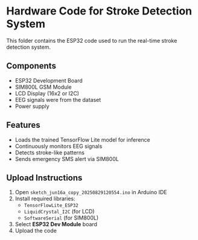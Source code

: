 # Hardware Code for Stroke Detection System

This folder contains the ESP32 code used to run the real-time stroke detection system.

## Components
- ESP32 Development Board
- SIM800L GSM Module
- LCD Display (16x2 or I2C)
- EEG signals were from the dataset
- Power supply

## Features
- Loads the trained TensorFlow Lite model for inference
- Continuously monitors EEG signals
- Detects stroke-like patterns
- Sends emergency SMS alert via SIM800L

## Upload Instructions
1. Open `sketch_jun16a_copy_20250829120554.ino` in Arduino IDE
2. Install required libraries:
   - `TensorFlowLite_ESP32`
   - `LiquidCrystal_I2C` (for LCD)
   - `SoftwareSerial` (for SIM800L)
3. Select **ESP32 Dev Module** board
4. Upload the code
